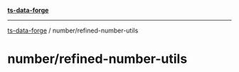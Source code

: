 [**ts-data-forge**](../README.md)

---

[ts-data-forge](../README.md) / number/refined-number-utils

# number/refined-number-utils
